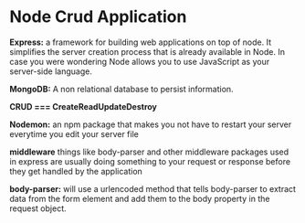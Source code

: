 # Node Crud Application

**Express:** a framework for building web applications on top of node. It simplifies the server creation process that is already available in Node. In case you were wondering Node allows you to use JavaScript as your server-side language.

**MongoDB:** A non relational database to persist information. 

**CRUD === CreateReadUpdateDestroy**

**Nodemon:**  an npm package that makes you not have to restart your server everytime you edit your server file

**middleware** things like body-parser and other middleware packages used in express are usually doing something to your request or response before they get handled by the application

**body-parser:** will use a urlencoded method that tells body-parser to extract data from the form element and add them to the body property in the request object.

